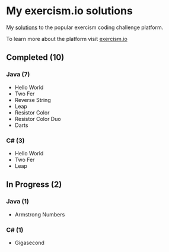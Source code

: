 # My exercism.io solutions

My [solutions](https://exercism.io/profiles/zohaibnawaztarar) to the popular exercism coding challenge platform.

To learn more about the platform visit [exercism.io](https://exercism.io/)


## Completed (10)

### Java (7)

- Hello World
- Two Fer
- Reverse String
- Leap
- Resistor Color
- Resistor Color Duo
- Darts

### C# (3)
- Hello World
- Two Fer
- Leap

## In Progress (2)

### Java (1)

- Armstrong Numbers

### C# (1)
- Gigasecond

